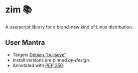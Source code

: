 <!-- This Source Code Form is subject to the terms of the Mozilla Public
   - License, v. 2.0. If a copy of the MPL was not distributed with this
   - file, You can obtain one at https://mozilla.org/MPL/2.0/. -->

# zim 📚
A userscript library for a brand-new kind of Linux distribution.

## User Mantra
- Targets [Debian “bullseye”](https://www.debian.org/releases/bullseye/)
- Install versions are pinned *by-design*.
- Annotated with [PEP 350](https://peps.python.org/pep-0350/).
